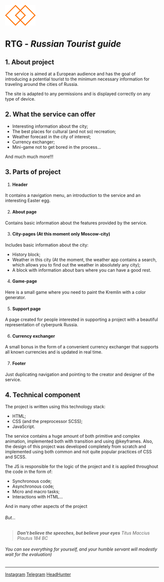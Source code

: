 ![mainLogo](/assets/Logos_and_miniatures/Main_logo.png)

# RTG - ___Russian Tourist guide___  
## 1. About project

The service is aimed at a European audience and has the goal of introducing a potential tourist to the minimum necessary information for traveling around the cities of Russia.

The site is adapted to any permissions and is displayed correctly on any type of device.

## 2. What the service can offer

- Interesting information about the city;
- The best places for cultural (and not so) recreation;
- Weather forecast in the city of interest;
- Currency exchanger;
- Mini-game not to get bored in the process...

And much much more!!!

## 3. Parts of project

1. #### Header
It contains a navigation menu, an introduction to the service and an interesting Easter egg.

2. #### About page

Contains basic information about the features provided by the service.

3. #### City-pages (At this moment only Moscow-city)

Includes basic information about the city:

- History block;
- Weather in this city (At the moment, the weather app contains a search, which allows you to find out the weather in absolutely any city);
- A block with information about bars where you can have a good rest.

4. #### Game-page

Here is a small game where you need to paint the Kremlin with a color generator.

5. #### Support page 

A page created for people interested in supporting a project with a beautiful representation of cyberpunk Russia.

6. #### Currency exchanger 

A small bonus in the form of a convenient currency exchanger that supports all known currencies and is updated in real time.

7. #### Footer 

Just duplicating navigation and pointing to the creator and designer of the service.


## 4. Technical component 

The project is written using this technology stack:
- HTML;
- CSS (and the preprocessor SCSS);
- JavaScript.

The service contains a huge amount of both primitive and complex animation, implemented both with transition and using @keyframes. Also, the design of this project was developed completely from scratch and implemented using both common and not quite popular practices of CSS and SCSS.

The JS is responsible for the logic of the project and it is applied throughout the code in the form of:

- Synchronous code;
- Asynchronous code;
- Micro and macro tasks;
- Interactions with HTML...

And in many other aspects of the project

###### But...

> ___Don't believe the speeches, but believe your eyes___
_Titus Maccius Plautus 184 BC_

###### You can see everything for yourself, and your humble servant will modestly wait for the evaluation)

---

[Instagram](https://instagram.com/varzart?igshid=YmMyMTA2M2Y=)
[Telegram](https://t.me/varzart)
[HeadHunter](https://spb.hh.ru/resume/0eab0807ff094b93600039ed1f7a61716c7964)